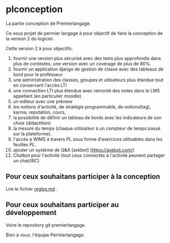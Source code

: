 # plconception
La partie conception de Premierlangage.

Ce sous projet de permier langage à pour objectif de faire la conception de la version 2 du logiciel. 

Cette version 2 à pour objectifs:


 1) fournir une version plus sécurisé avec des tests plus approfondis dans plus de contextes, une version avec un coverage de plus de 80%.
 1) fournir un application django de gestion de classe avec des tableaux de bord pour le professeur
 1) une administration des classes, groupes et utilsateurs plus étandue tout en conservant l'accès LTI
 1) une connection LTI plus étendue avec remonté des notes dans le LMS appellant (en particulier moodle).
 1) un editeur avec une préview
 1) les notions d'activité, de stratégie programmable, de notions(tag), karma, reputation, cours, 
 1) la possibilité de définir un tableau de bords avec les indicateurs de son choix (didactitien)
 1) la mesure du temps (chaque utilisateur à un compteur de temps passé sur la plateforme).
 1) l'accès à WIMS à travers PL sous forme d'exercices utilisables dans les feuilles PL.
 1) ajouter un système de Q&A [askbot] (https://askbot.com/)
 1) Chatbot pour l'activité (tout ceux connectés à l'activité peuvent partager un chat/IRC).

## Pour ceux souhaitans participer à la conception 
Lire le fichier [regles.md](regles.md) .

## Pour ceux souhaitans participer au développement 
Voire le repository git premierlangage.

Bien à vous.
l'équipe Permierlangage.
